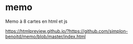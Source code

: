 # memo

Memo à 8 cartes en html et js

https://htmlpreview.github.io/?https://github.com/simplon-benoitd/memo/blob/master/index.html

